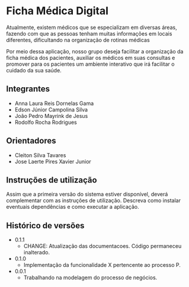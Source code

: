 # Ficha Médica Digital


Atualmente, existem médicos que se especializam em diversas áreas, fazendo com que as pessoas tenham muitas informações em locais diferentes, dificultando na organização de rotinas médicas

Por meio dessa aplicação, nosso grupo deseja facilitar a organização da ficha médica dos pacientes, auxiliar os médicos em suas consultas e promover para os pacientes um ambiente interativo que irá facilitar o cuidado da sua saúde.

## Integrantes

* Anna Laura Reis Dornelas Gama
* Edson Júnior Campolina Silva
* João Pedro Mayrink de Jesus
* Rodolfo Rocha Rodrigues

## Orientadores

* Cleiton Silva Tavares 
* Jose Laerte Pires Xavier Junior

## Instruções de utilização

Assim que a primeira versão do sistema estiver disponível, deverá complementar com as instruções de utilização. Descreva como instalar eventuais dependências e como executar a aplicação.

## Histórico de versões

* 0.1.1
    * CHANGE: Atualização das documentacoes. Código permaneceu inalterado.
* 0.1.0
    * Implementação da funcionalidade X pertencente ao processo P.
* 0.0.1
    * Trabalhando na modelagem do processo de negócios.

